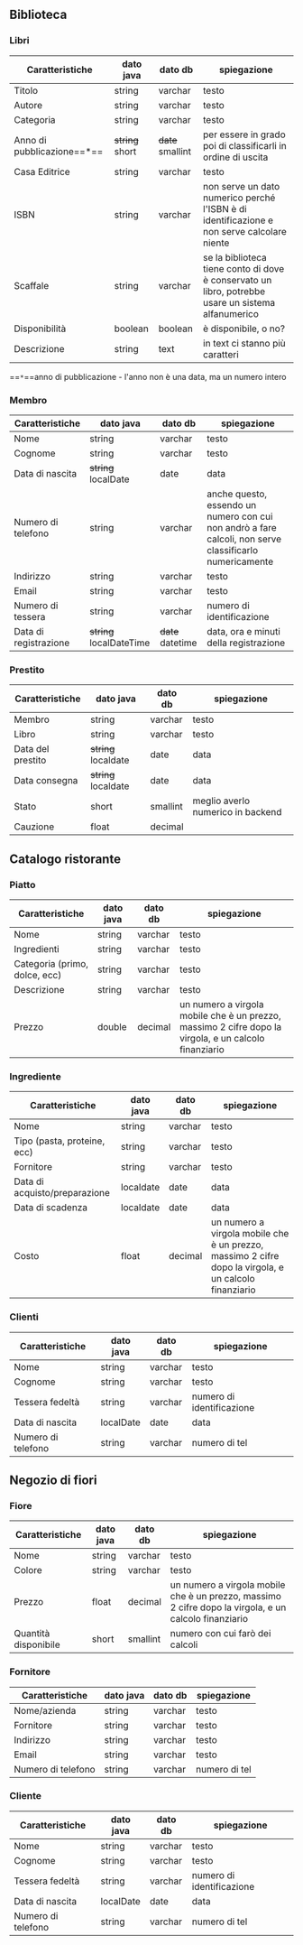 
## Biblioteca 

### Libri

| Caratteristiche            | dato java        | dato db           | spiegazione                                                                                        |
| -------------------------- | ---------------- | ----------------- | -------------------------------------------------------------------------------------------------- |
| Titolo                     | string           | varchar           | testo                                                                                              |
| Autore                     | string           | varchar           | testo                                                                                              |
| Categoria                  | string           | varchar           | testo                                                                                              |
| Anno di pubblicazione==*== | ~~string~~ short | ~~date~~ smallint | per essere in grado poi di classificarli in ordine di uscita                                       |
| Casa Editrice              | string           | varchar           | testo                                                                                              |
| ISBN                       | string           | varchar           | non serve un dato numerico perché l'ISBN è di identificazione e non serve calcolare niente         |
| Scaffale                   | string           | varchar           | se la biblioteca tiene conto di dove è conservato un libro, potrebbe usare un sistema alfanumerico |
| Disponibilità              | boolean          | boolean           | è disponibile, o no?                                                                               |
| Descrizione                | string           | text              | in text ci stanno più caratteri                                                                    |
==`*`==anno di pubblicazione - l'anno non è una data, ma un numero intero 
### Membro

| Caratteristiche       | dato java                | dato db           | spiegazione                                                                                             |
| --------------------- | ------------------------ | ----------------- | ------------------------------------------------------------------------------------------------------- |
| Nome                  | string                   | varchar           | testo                                                                                                   |
| Cognome               | string                   | varchar           | testo                                                                                                   |
| Data di nascita       | ~~string~~ localDate     | date              | data                                                                                                    |
| Numero di telefono    | string                   | varchar           | anche questo, essendo un numero con cui non andrò a fare calcoli, non serve classificarlo numericamente |
| Indirizzo             | string                   | varchar           | testo                                                                                                   |
| Email                 | string                   | varchar           | testo                                                                                                   |
| Numero di tessera     | string                   | varchar           | numero di identificazione                                                                               |
| Data di registrazione | ~~string~~ localDateTime | ~~date~~ datetime | data, ora e minuti della registrazione                                                                  |

### Prestito

| Caratteristiche   | dato java            | dato db  | spiegazione                       |
| ----------------- | -------------------- | -------- | --------------------------------- |
| Membro            | string               | varchar  | testo                             |
| Libro             | string               | varchar  | testo                             |
| Data del prestito | ~~string~~ localdate | date     | data                              |
| Data consegna     | ~~string~~ localdate | date     | data                              |
| Stato             | short                | smallint | meglio averlo numerico in backend |
| Cauzione          | float                | decimal  |                                   |



## Catalogo ristorante

### Piatto

| Caratteristiche               | dato java | dato db | spiegazione                                                                                           |
| ----------------------------- | --------- | ------- | ----------------------------------------------------------------------------------------------------- |
| Nome                          | string    | varchar | testo                                                                                                 |
| Ingredienti                   | string    | varchar | testo                                                                                                 |
| Categoria (primo, dolce, ecc) | string    | varchar | testo                                                                                                 |
| Descrizione                   | string    | varchar | testo                                                                                                 |
| Prezzo                        | double    | decimal | un numero a virgola mobile che è un prezzo, massimo 2 cifre dopo la virgola, e un calcolo finanziario |

### Ingrediente

| Caratteristiche               | dato java | dato db | spiegazione                                                                                           |
| ----------------------------- | --------- | ------- | ----------------------------------------------------------------------------------------------------- |
| Nome                          | string    | varchar | testo                                                                                                 |
| Tipo (pasta, proteine, ecc)   | string    | varchar | testo                                                                                                 |
| Fornitore                     | string    | varchar | testo                                                                                                 |
| Data di acquisto/preparazione | localdate | date    | data                                                                                                  |
| Data di scadenza              | localdate | date    | data                                                                                                  |
| Costo                         | float     | decimal | un numero a virgola mobile che è un prezzo, massimo 2 cifre dopo la virgola, e un calcolo finanziario |
### Clienti

| Caratteristiche    | dato java | dato db | spiegazione               |
| ------------------ | --------- | ------- | ------------------------- |
| Nome               | string    | varchar | testo                     |
| Cognome            | string    | varchar | testo                     |
| Tessera fedeltà    | string    | varchar | numero di identificazione |
| Data di nascita    | localDate | date    | data                      |
| Numero di telefono | string    | varchar | numero di tel             |


## Negozio di fiori

### Fiore

| Caratteristiche      | dato java | dato db  | spiegazione                                                                                           |
| -------------------- | --------- | -------- | ----------------------------------------------------------------------------------------------------- |
| Nome                 | string    | varchar  | testo                                                                                                 |
| Colore               | string    | varchar  | testo                                                                                                 |
| Prezzo               | float     | decimal  | un numero a virgola mobile che è un prezzo, massimo 2 cifre dopo la virgola, e un calcolo finanziario |
| Quantità disponibile | short     | smallint | numero con cui farò dei calcoli                                                                       |
### Fornitore

| Caratteristiche    | dato java | dato db | spiegazione   |
| ------------------ | --------- | ------- | ------------- |
| Nome/azienda       | string    | varchar | testo         |
| Fornitore          | string    | varchar | testo         |
| Indirizzo          | string    | varchar | testo         |
| Email              | string    | varchar | testo         |
| Numero di telefono | string    | varchar | numero di tel |

### Cliente

| Caratteristiche    | dato java | dato db | spiegazione               |
| ------------------ | --------- | ------- | ------------------------- |
| Nome               | string    | varchar | testo                     |
| Cognome            | string    | varchar | testo                     |
| Tessera fedeltà    | string    | varchar | numero di identificazione |
| Data di nascita    | localDate | date    | data                      |
| Numero di telefono | string    | varchar | numero di tel             |
